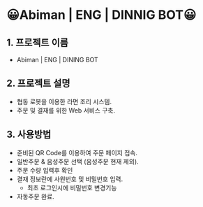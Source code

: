 # 😀Abiman | ENG | DINNIG BOT😀

## 1. 프로젝트 이름
- Abiman | ENG | DINING BOT  


## 2. 프로젝트 설명
- 협동 로봇을 이용한 라면 조리 시스템.
- 주문 및 결재를 위한 Web 서비스 구축.

## 3. 사용방법
- 준비된 QR Code를 이용하여 주문 페이지 접속.
- 일반주문 & 음성주문 선택 (음성주문 현재 제외).
- 주문 수량 입력후 확인
- 결재 정보란에 사원번호 및 비밀번호 입력.
	- 최초 로그인시에 비밀번호 변경기능
- 자동주문 완료.